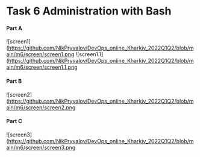 # Task 6 Administration with Bash
#### Part A
![screen1](https://github.com/NikPryvalov/DevOps_online_Kharkiv_2022Q1Q2/blob/main/m6/screen/screen1.png
![screen1.1](https://github.com/NikPryvalov/DevOps_online_Kharkiv_2022Q1Q2/blob/main/m6/screen/screen1.1.png
#### Part B
![screen2](https://github.com/NikPryvalov/DevOps_online_Kharkiv_2022Q1Q2/blob/main/m6/screen/screen2.png
#### Part C
![screen3](https://github.com/NikPryvalov/DevOps_online_Kharkiv_2022Q1Q2/blob/main/m6/screen/screen3.png
